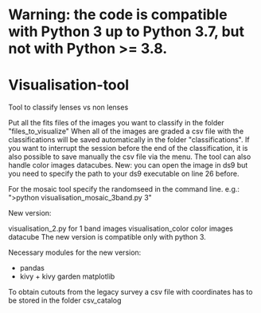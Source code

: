 
# Warning: the code is compatible with Python 3 up to Python 3.7, but not with Python >= 3.8. 


# Visualisation-tool

Tool to classify lenses vs non lenses

Put all the fits files of the images you want to classify in the folder "files_to_visualize"
When all of the images are graded a csv file with the classifications will be saved automatically in the folder "classifications".
If you want to interrupt the session before the end of the classification, it is also possible to save manually the csv file via the menu.
The tool can also handle color images datacubes.
New: you can open the image in ds9 but you need to specify the path to your ds9 executable on line 26 before.

For the mosaic tool specify the randomseed in the command line. e.g.:
">python visualisation_mosaic_3band.py 3"



New version:

visualisation_2.py for 1 band images
visualisation_color color images datacube
The new version is compatible only with python 3.

Necessary modules for the new version:
- pandas
- kivy + kivy garden matplotlib


To obtain cutouts from the legacy survey a csv file with coordinates has to be stored in the folder csv_catalog
